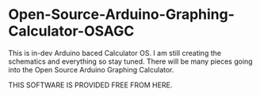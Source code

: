 # Open-Source-Arduino-Graphing-Calculator-OSAGC
This is in-dev Arduino baced Calculator OS. I am still creating the schematics and everything so stay tuned. There will be many pieces going into the Open Source Arduino Graphing Calculator.

THIS SOFTWARE IS PROVIDED FREE FROM HERE.
